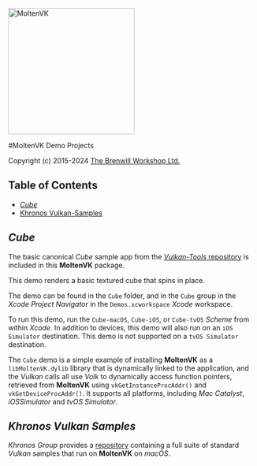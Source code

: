 <a class="site-logo" href="https://github.com/KhronosGroup/MoltenVK" title="MoltenVK">
	<img src="../Docs/images/MoltenVK-Logo-Banner.png" alt="MoltenVK" style="width:256px;height:auto">
</a>



#MoltenVK Demo Projects

Copyright (c) 2015-2024 [The Brenwill Workshop Ltd.](http://www.brenwill.com)

[comment]: # "This document is written in Markdown (http://en.wikipedia.org/wiki/Markdown) format."
[comment]: # "For best results, use a Markdown reader."



Table of Contents
-----------------

- [*Cube*](#vulkan-tools-cube)
- [Khronos Vulkan-Samples](#khronos-vulkan-samples)


<a name="vulkan-tools-cube"></a>
*Cube*
------

The basic canonical *Cube* sample app from the
[*Vulkan-Tools* repository](https://github.com/KhronosGroup/Vulkan-Tools)
is included in this **MoltenVK** package.

This demo renders a basic textured cube that spins in place.

The demo can be found in the `Cube` folder, and in the `Cube` group in the
*Xcode Project Navigator* in the `Demos.xcworkspace` *Xcode* workspace.

To run this demo, run the `Cube-macOS`, `Cube-iOS`, or `Cube-tvOS` *Scheme* from within *Xcode*.
In addition to devices, this demo will also run on an `iOS Simulator` destination.
This demo is not supported on a `tvOS Simulator` destination.

The `Cube` demo is a simple example of installing **MoltenVK** as a `libMoltenVK.dylib` library that 
is dynamically linked to the application, and the _Vulkan_ calls all use _Volk_ to dynamically access 
function pointers, retrieved from **MoltenVK** using `vkGetInstanceProcAddr()` and `vkGetDeviceProcAddr()`. 
It supports all platforms, including _Mac Catalyst_, _iOSSimulator_ and _tvOS Simulator_.


<a name="khronos-vulkan-samples"></a>
*Khronos Vulkan Samples*
----------------------

*Khronos Group* provides a [repository](https://github.com/KhronosGroup/Vulkan-Samples)
containing a full suite of standard *Vulkan* samples that run on **MoltenVK** on *macOS*.
